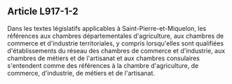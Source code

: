 Article L917-1-2
----
Dans les textes législatifs applicables à Saint-Pierre-et-Miquelon, les
références aux chambres départementales d'agriculture, aux chambres de commerce
et d'industrie territoriales, y compris lorsqu'elles sont qualifiées
d'établissements du réseau des chambres de commerce et d'industrie, aux chambres
de métiers et de l'artisanat et aux chambres consulaires s'entendent comme des
références à la chambre d'agriculture, de commerce, d'industrie, de métiers et
de l'artisanat.
